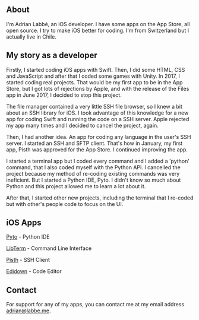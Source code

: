 ## About

I'm Adrian Labbé, an iOS developer. I have some apps on the App Store, all open source. I try to make iOS better for coding. I'm from Switzerland but I actually live in Chile.

## My story as a developer

Firstly, I started coding iOS apps with Swift. Then, I did some HTML, CSS and JavaScript and after that I coded some games with Unity. In 2017, I started coding real projects. That would be my first app to be in the App Store, but I got lots of rejections by Apple, and with the release of the Files app in June 2017, I decided to stop this project. 

The file manager contained a very little SSH file browser, so I knew a bit about an SSH library for iOS. I took advantage of this knowledge for a new app for coding Swift and running the code on a SSH server. Apple rejected my app many times and I decided to cancel the project, again.

Then, I had another idea.
An app for coding any language in the user's SSH server. I started an SSH and SFTP client. That's how in January, my first app, Pisth was approved for the App Store. I continued improving the app. 

I started a terminal app but I coded every command and I added a 'python' command, that I also coded myself with the Python API. I cancelled the project because my method of re-coding existing commands was very ineficient. But I started a Python IDE, Pyto. I didn't know so much about Python and this project allowed me to learn a lot about it. 

After that, I started other new projects, including the terminal that I re-coded but with other's people code to focus on the UI. 

## iOS Apps

[Pyto](https://pyto.app) - Python IDE

[LibTerm](https://libterm.app) - Command Line Interface

[Pisth](https://pisth.app) - SSH Client

[Edidown](https://edidown.app) - Code Editor

## Contact

For support for any of my apps, you can contact me at my email address [adrian@labbe.me](mailto:adrian@labbe.me).
